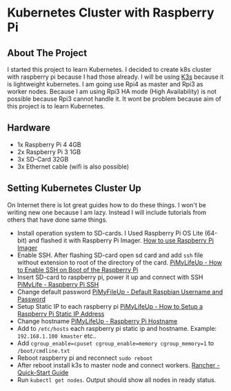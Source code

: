 # Kubernetes Cluster with Raspberry Pi

## About The Project
I started this project to learn Kubernetes. I decided to create k8s cluster with raspberry pi because I had those already. I will be using  [K3s](https://k3s.io/) because it is lightweight kubernetes. I am going use Rpi4 as master and Rpi3 as worker nodes. Because I am using Rpi3 HA mode (High Availability) is not possible because Rpi3 cannot handle it. It wont be problem because aim of this project is to learn Kubernetes.

## Hardware
- 1x Raspberry Pi 4 4GB
- 2x Raspberry Pi 3 1GB
- 3x SD-Card 32GB
- 3x Ethernet cable (wifi is also possible)

## Setting Kubernetes Cluster Up
On Internet there is lot great guides how to do these things. I won't be writing new one because I am lazy. Instead I will include tutorials from others that have done same things. 

- Install operation system to SD-cards. I Used Raspberry Pi OS Lite (64-bit) and flashed it with Raspberry Pi Imager. [How to use Raspberry Pi Imager](https://www.youtube.com/watch?v=ntaXWS8Lk34&t=5s)
- Enable SSH. After flashing SD-card open sd card and add `ssh` file without extension to root of the directory of the card. [PiMyLifeUp - How to Enable SSH on Boot of the Raspberry Pi](https://pimylifeup.com/raspberry-pi-enable-ssh-boot/)
- Insert SD-card to raspberry pi, power it up and connect with SSH [PiMyLife - Raspberry Pi SSH](https://pimylifeup.com/raspberry-pi-ssh/)
- Change default password [PiMyFileUp - Default Raspbian Username and Password](https://pimylifeup.com/default-raspbian-username-and-password/)
- Setup Static IP to each raspberry pi [PiMyLifeUp - How to Setup a Raspberry Pi Static IP Address](https://pimylifeup.com/raspberry-pi-static-ip-address/)
- Change hostname [PiMyLifeUp - Raspberry Pi Hostname](https://pimylifeup.com/raspberry-pi-hostname/)
- Add to `/etc/hosts` each raspberry pi static ip and hostname. Example: `192.168.1.100 kmaster` etc..
- Add `cgroup_enable=cpuset cgroup_enable=memory cgroup_memory=1` to `/boot/cmdline.txt`
- Reboot raspberry pi and reconnect `sudo reboot`
- After reboot install k3s to master node and connect workers. [Rancher - Quick-Start Guide](https://rancher.com/docs/k3s/latest/en/quick-start/)
- Run `kubectl get nodes`. Output should show all nodes in ready status.
